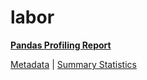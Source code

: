 # labor

[**Pandas Profiling Report**](../docs_sources/profile/labor.html)

[Metadata](metadata.yaml) | [Summary Statistics](summary_stats.csv)

